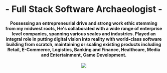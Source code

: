 <h1 align="center">- Full Stack Software Archaeologist -</h1>
<h4 align="center">
  Possessing an entrepreneurial drive and <b>strong</b> work ethic stemming from my midwest roots, 
He's collaborated with a wide range of enterprise level companies, spanning various scales and industries. 
Played an integral role in putting digital vision into reality with world-class software building 
from scratch, maintaining or scaling existing products including <b>Retail</b>, <b>E-Commerce</b>, <b>Logistics</b>, 
<b>Banking and Finance</b>, <b>Healthcare</b>, <b>Media and Entertainment</b>, <b>Game Development</b>.
</h4>
<p align="center">
<img src="https://readme-typing-svg.herokuapp.com?font=Architects+Daughter&center=true&vCenter=true&duration=3000&color=%2338C2FF&size=40&height=200&width=800&lines=Full+Stack+Developer;Both+Frontend+and+Backend;Good+sense+in+team+spirit;Those+are+all+you+will+taste">
</p>
